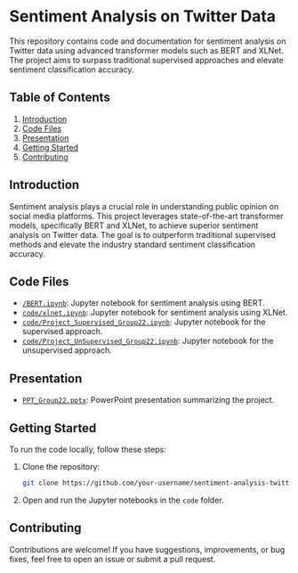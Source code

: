 # Sentiment Analysis on Twitter Data

This repository contains code and documentation for sentiment analysis on Twitter data using advanced transformer models such as BERT and XLNet. The project aims to surpass traditional supervised approaches and elevate sentiment classification accuracy.

## Table of Contents
1. [Introduction](#introduction)
2. [Code Files](#code-files)
3. [Presentation](#presentation)
4. [Getting Started](#getting-started)
5. [Contributing](#contributing)

## Introduction

Sentiment analysis plays a crucial role in understanding public opinion on social media platforms. This project leverages state-of-the-art transformer models, specifically BERT and XLNet, to achieve superior sentiment analysis on Twitter data. The goal is to outperform traditional supervised methods and elevate the industry standard sentiment classification accuracy.

## Code Files

- [`/BERT.ipynb`](/BERT.ipynb): Jupyter notebook for sentiment analysis using BERT.
- [`code/xlnet.ipynb`](code/xlnet.ipynb): Jupyter notebook for sentiment analysis using XLNet.
- [`code/Project_Supervised_Group22.ipynb`](code/Project_Supervised_Group22.ipynb): Jupyter notebook for the supervised approach.
- [`code/Project_UnSupervised_Group22.ipynb`](code/Project_UnSupervised_Group22.ipynb): Jupyter notebook for the unsupervised approach.

## Presentation

- [`PPT_Group22.pptx`](PPT_Group22.pptx): PowerPoint presentation summarizing the project.

## Getting Started

To run the code locally, follow these steps:

1. Clone the repository:

    ```bash
    git clone https://github.com/your-username/sentiment-analysis-twitter.git
    ```


2. Open and run the Jupyter notebooks in the `code` folder.

## Contributing

Contributions are welcome! If you have suggestions, improvements, or bug fixes, feel free to open an issue or submit a pull request.


